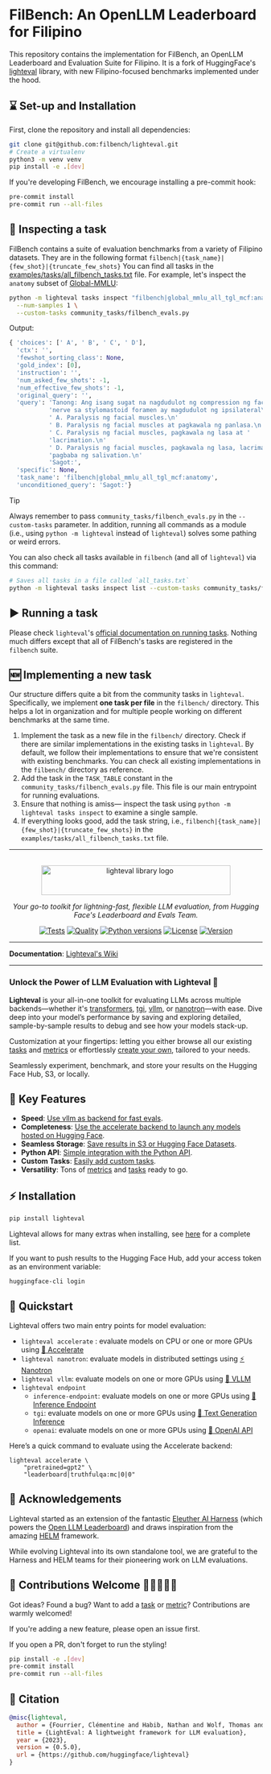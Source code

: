 # FilBench: An OpenLLM Leaderboard for Filipino

This repository contains the implementation for FilBench, an OpenLLM Leaderboard and Evaluation Suite for Filipino.
It is a fork of HuggingFace's [lighteval](https://github.com/huggingface/lighteval) library, with new Filipino-focused benchmarks implemented under the hood.

## ⌛ Set-up and Installation

First, clone the repository and install all dependencies:

```sh
git clone git@github.com:filbench/lighteval.git
# Create a virtualenv
python3 -m venv venv
pip install -e .[dev]
```

If you're developing FilBench, we encourage installing a pre-commit hook:

```sh
pre-commit install
pre-commit run --all-files
```

## 🔎 Inspecting a task

FilBench contains a suite of evaluation benchmarks from a variety of Filipino datasets.
They are in the following format `filbench|{task_name}|{few_shot}|{truncate_few_shots}`
You can find all tasks in the [examples/tasks/all_filbench_tasks.txt](https://github.com/filbench/lighteval/blob/main/examples/tasks/all_filbench_tasks.txt) file.
For example, let's inspect the `anatomy` subset of [Global-MMLU](https://huggingface.co/datasets/CohereForAI/Global-MMLU):

```sh
python -m lighteval tasks inspect "filbench|global_mmlu_all_tgl_mcf:anatomy|0|0" \
  --num-samples 1 \
  --custom-tasks community_tasks/filbench_evals.py
```

Output:

```python
{ 'choices': [' A', ' B', ' C', ' D'],
  'ctx': '',
  'fewshot_sorting_class': None,
  'gold_index': [0],
  'instruction': '',
  'num_asked_few_shots': -1,
  'num_effective_few_shots': -1,
  'original_query': '',
  'query': 'Tanong: Ang isang sugat na nagdudulot ng compression ng facial '
           'nerve sa stylomastoid foramen ay magdudulot ng ipsilateral\n'
           ' A. Paralysis ng facial muscles.\n'
           ' B. Paralysis ng facial muscles at pagkawala ng panlasa.\n'
           ' C. Paralysis ng facial muscles, pagkawala ng lasa at '
           'lacrimation.\n'
           ' D. Paralysis ng facial muscles, pagkawala ng lasa, lacrimation at '
           'pagbaba ng salivation.\n'
           'Sagot:',
  'specific': None,
  'task_name': 'filbench|global_mmlu_all_tgl_mcf:anatomy',
  'unconditioned_query': 'Sagot:'}
```

> [!TIP]
> Always remember to pass `community_tasks/filbench_evals.py` in the `--custom-tasks` parameter. In addition, running all commands as a module (i.e., using `python -m lighteval` instead of `lighteval`) solves some pathing or weird errors.

You can also check all tasks available in `filbench` (and all of `lighteval`) via this command:

```sh
# Saves all tasks in a file called `all_tasks.txt`
python -m lighteval tasks inspect list --custom-tasks community_tasks/filbench_evals.py > all_tasks.txt
```

## ▶️ Running a task

Please check `lighteval`'s [official documentation on running tasks](https://huggingface.co/docs/lighteval/quicktour).
Nothing much differs except that all of FilBench's tasks are registered in the `filbench` suite.

## 🆕 Implementing a new task

Our structure differs quite a bit from the community tasks in `lighteval`. 
Specifically, we implement **one task per file** in the `filbench/` directory.
This helps a lot in organization and for multiple people working on different benchmarks at the same time.

1. Implement the task as a new file in the `filbench/` directory. Check if there are similar implementations in the existing tasks in `lighteval`. By default, we follow their implementations to ensure that we're consistent with existing benchmarks. You can check all existing implementations in the `filbench/` directory as reference.
2. Add the task in the `TASK_TABLE` constant in the `community_tasks/filbench_evals.py` file. This file is our main entrypoint for running evaluations.
3. Ensure that nothing is amiss&mdash; inspect the task using `python -m lighteval tasks inspect` to examine a single sample.
4. If everything looks good, add the task string, i.e., `filbench|{task_name}|{few_shot}|{truncate_few_shots}` in the `examples/tasks/all_filbench_tasks.txt` file.


---

<p align="center">
  <br/>
    <img alt="lighteval library logo" src="./assets/lighteval-doc.svg" width="376" height="59" style="max-width: 100%;">
  <br/>
</p>


<p align="center">
    <i>Your go-to toolkit for lightning-fast, flexible LLM evaluation, from Hugging Face's Leaderboard and Evals Team.</i>
</p>

<div align="center">

[![Tests](https://github.com/huggingface/lighteval/actions/workflows/tests.yaml/badge.svg?branch=main)](https://github.com/huggingface/lighteval/actions/workflows/tests.yaml?query=branch%3Amain)
[![Quality](https://github.com/huggingface/lighteval/actions/workflows/quality.yaml/badge.svg?branch=main)](https://github.com/huggingface/lighteval/actions/workflows/quality.yaml?query=branch%3Amain)
[![Python versions](https://img.shields.io/pypi/pyversions/lighteval)](https://www.python.org/downloads/)
[![License](https://img.shields.io/badge/License-MIT-green.svg)](https://github.com/huggingface/lighteval/blob/main/LICENSE)
[![Version](https://img.shields.io/pypi/v/lighteval)](https://pypi.org/project/lighteval/)

</div>

---

**Documentation**: <a href="https://huggingface.co/docs/lighteval/index" target="_blank">Lighteval's Wiki</a>

---

### Unlock the Power of LLM Evaluation with Lighteval 🚀

**Lighteval** is your all-in-one toolkit for evaluating LLMs across multiple
backends—whether it's
[transformers](https://github.com/huggingface/transformers),
[tgi](https://github.com/huggingface/text-generation-inference),
[vllm](https://github.com/vllm-project/vllm), or
[nanotron](https://github.com/huggingface/nanotron)—with
ease. Dive deep into your model’s performance by saving and exploring detailed,
sample-by-sample results to debug and see how your models stack-up.

Customization at your fingertips: letting you either browse all our existing [tasks](https://github.com/huggingface/lighteval/wiki/Available-Tasks) and [metrics](https://github.com/huggingface/lighteval/wiki/Metric-List) or effortlessly [create your own](https://github.com/huggingface/lighteval/wiki/Adding-a-Custom-Task), tailored to your needs.

Seamlessly experiment, benchmark, and store your results on the Hugging Face
Hub, S3, or locally.


## 🔑 Key Features

- **Speed**: [Use vllm as backend for fast evals](https://huggingface.co/docs/lighteval/use-vllm-as-backend).
- **Completeness**: [Use the accelerate backend to launch any models hosted on Hugging Face](https://huggingface.co/docs/lighteval/quicktour#accelerate).
- **Seamless Storage**: [Save results in S3 or Hugging Face Datasets](https://huggingface.co/docs/lighteval/saving-and-reading-results).
- **Python API**: [Simple integration with the Python API](https://huggingface.co/docs/lighteval/using-the-python-api).
- **Custom Tasks**: [Easily add custom tasks](https://huggingface.co/docs/lighteval/adding-a-custom-task).
- **Versatility**: Tons of [metrics](https://huggingface.co/docs/lighteval/metric-list) and [tasks](https://huggingface.co/docs/lighteval/available-tasks) ready to go.


## ⚡️ Installation

```bash
pip install lighteval
```

Lighteval allows for many extras when installing, see [here](https://huggingface.co/docs/lighteval/installation) for a complete list.

If you want to push results to the Hugging Face Hub, add your access token as
an environment variable:

```shell
huggingface-cli login
```

## 🚀 Quickstart

Lighteval offers two main entry points for model evaluation:

- `lighteval accelerate` : evaluate models on CPU or one or more GPUs using [🤗
  Accelerate](https://github.com/huggingface/accelerate)
- `lighteval nanotron`: evaluate models in distributed settings using [⚡️
  Nanotron](https://github.com/huggingface/nanotron)
- `lighteval vllm`: evaluate models on one or more GPUs using [🚀
  VLLM](https://github.com/vllm-project/vllm)
- `lighteval endpoint`
    - `inference-endpoint`: evaluate models on one or more GPUs using [🔗
  Inference Endpoint](https://huggingface.co/inference-endpoints/dedicated)
    - `tgi`: evaluate models on one or more GPUs using [🔗 Text Generation Inference](https://huggingface.co/docs/text-generation-inference/en/index)
    - `openai`: evaluate models on one or more GPUs using [🔗 OpenAI API](https://platform.openai.com/)

Here’s a quick command to evaluate using the Accelerate backend:

```shell
lighteval accelerate \
    "pretrained=gpt2" \
    "leaderboard|truthfulqa:mc|0|0"
```

## 🙏 Acknowledgements

Lighteval started as an extension of the fantastic [Eleuther AI
Harness](https://github.com/EleutherAI/lm-evaluation-harness) (which powers the
[Open LLM
Leaderboard](https://huggingface.co/spaces/open-llm-leaderboard/open_llm_leaderboard))
and draws inspiration from the amazing
[HELM](https://crfm.stanford.edu/helm/latest/) framework.

While evolving Lighteval into its own standalone tool, we are grateful to the
Harness and HELM teams for their pioneering work on LLM evaluations.

## 🌟 Contributions Welcome 💙💚💛💜🧡

Got ideas? Found a bug? Want to add a
[task](https://huggingface.co/docs/lighteval/adding-a-custom-task) or
[metric](https://huggingface.co/docs/lighteval/adding-a-new-metric)?
Contributions are warmly welcomed!

If you're adding a new feature, please open an issue first.

If you open a PR, don't forget to run the styling!

```bash
pip install -e .[dev]
pre-commit install
pre-commit run --all-files
```
## 📜 Citation

```bibtex
@misc{lighteval,
  author = {Fourrier, Clémentine and Habib, Nathan and Wolf, Thomas and Tunstall, Lewis},
  title = {LightEval: A lightweight framework for LLM evaluation},
  year = {2023},
  version = {0.5.0},
  url = {https://github.com/huggingface/lighteval}
}
```
